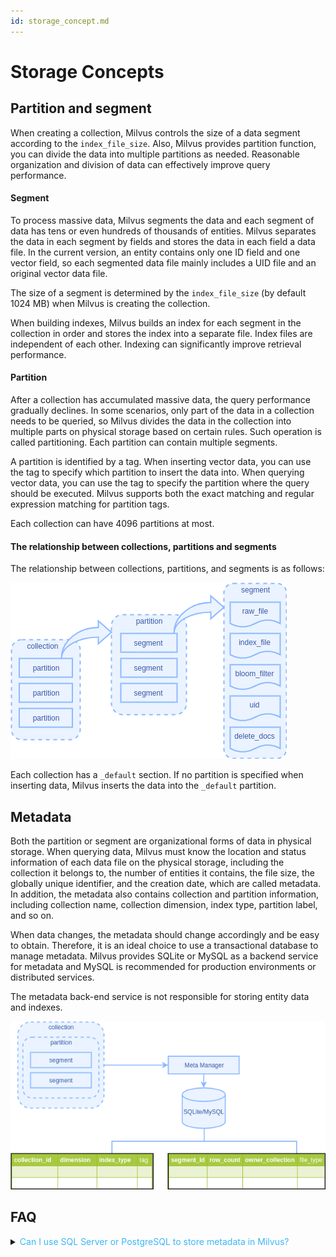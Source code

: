 ```yaml
---
id: storage_concept.md
---
```


# Storage Concepts

## Partition and segment

When creating a collection, Milvus controls the size of a data segment according to the `index_file_size`. Also, Milvus provides partition function, you can divide the data into multiple partitions as needed. Reasonable organization and division of data can effectively improve query performance.

#### Segment

To process massive data, Milvus segments the data and each segment of data has tens or even hundreds of thousands of entities. Milvus separates the data in each segment by fields and stores the data in each field a data file. In the current version, an entity contains only one ID field and one vector field, so each segmented data file mainly includes a UID file and an original vector data file.

The size of a segment is determined by the `index_file_size` (by default 1024 MB) when Milvus is creating the collection.

When building indexes, Milvus builds an index for each segment in the collection in order and stores the index into a separate file. Index files are independent of each other. Indexing can significantly improve retrieval performance.

#### Partition

After a collection has accumulated massive data, the query performance gradually declines. In some scenarios, only part of the data in a collection needs to be queried, so Milvus divides the data in the collection into multiple parts on physical storage based on certain rules. Such operation is called partitioning. Each partition can contain multiple segments.

A partition is identified by a tag. When inserting vector data, you can use the tag to specify  which partition to insert the data into. When querying vector data, you can use the tag to specify the partition where the query should be executed. Milvus supports both the exact matching and regular expression matching for partition tags.

<div class="alert note">
Each collection can have 4096 partitions at most.
</div>


#### The relationship between collections, partitions and segments

The relationship between collections, partitions, and segments is as follows:

![file](../../../assets/storage/hierarchy.png)

<div class="alert info">
Each collection has a <code>_default</code> section. If no partition is specified when inserting data, Milvus inserts the data into the <code>_default</code> partition.
</div>


## Metadata

Both the partition or segment are organizational forms of data in physical storage. When querying data, Milvus must know the location and status information of each data file on the physical storage, including the collection it belongs to, the number of entities it contains, the file size, the globally unique identifier, and the creation date, which are called metadata. In addition, the metadata also contains collection and partition information, including collection name, collection dimension, index type, partition label, and so on. 

When data changes, the metadata should change accordingly and be easy to obtain. Therefore, it is an ideal choice to use a transactional database to manage metadata. Milvus provides SQLite or MySQL as a backend service for metadata and MySQL is recommended for production environments or distributed services.

The metadata back-end service is not responsible for storing entity data and indexes.

![meta](../../../assets/storage/meta.png)


## FAQ

<details>
<summary><font color="#3ab7f8">Can I use SQL Server or PostgreSQL to store metadata in Milvus?</font></summary>
No, we only support storing metadata using SQLite or MySQL.
</details>
